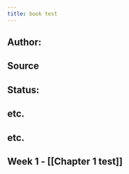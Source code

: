 ```yaml
---
title: book test
---
```


## Author:
## Source
## Status:
## etc.
## etc.
## Week 1 - [[Chapter 1 test]]
